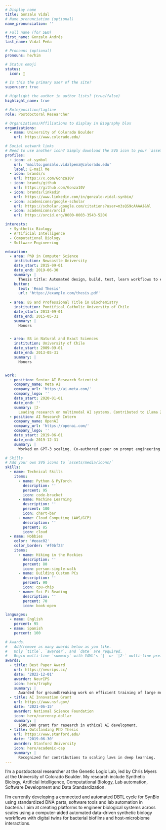 ```yaml
---
# Display name
title: Gonzalo Vidal
# Name pronunciation (optional)
name_pronunciation: ''

# Full name (for SEO)
first_name: Gonzalo Andrés
last_name: Vidal Peña

# Pronouns (optional)
pronouns: he/him

# Status emoji
status:
  icon: 🚀

# Is this the primary user of the site?
superuser: true

# Highlight the author in author lists? (true/false)
highlight_name: true

# Role/position/tagline
role: Postdoctoral Researcher

# Organizations/Affiliations to display in Biography blox
organizations:
  - name: University of Colorado Boulder
    url: https://www.colorado.edu/

# Social network links
# Need to use another icon? Simply download the SVG icon to your `assets/media/icons/` folder.
profiles:
  - icon: at-symbol
    url: 'mailto:gonzalo.vidalpena@colorado.edu'
    label: E-mail Me
  - icon: brands/x
    url: https://x.com/Gonza10V
  - icon: brands/github
    url: https://github.com/Gonza10V
  - icon: brands/linkedin
    url: https://www.linkedin.com/in/gonzalo-vidal-synbio/
  - icon: academicons/google-scholar
    url: https://scholar.google.com/citations?user=m3sQS9cAAAAJ&hl
  - icon: academicons/orcid
    url: https://orcid.org/0000-0003-3543-520X

interests:
  - Synthetic Biology
  - Artificial Intelligence
  - Computational Biology
  - Software Engineering

education:
  - area: PhD in Computer Science
    institution: Newcastle University
    date_start: 2015-09-01
    date_end: 2019-06-30
    summary: |
      Thesis title: Automated design, build, test, learn workflows to engineer synthetic genetic networks.
    button:
      text: 'Read Thesis'
      url: 'https://example.com/thesis.pdf'
    
  - area: BS and Professional Title in Biochemistry
    institution: Pontifical Catholic University of Chile
    date_start: 2013-09-01
    date_end: 2015-05-31
    summary: |
      Honors


  - area: BS in Natural and Exact Sciences 
    institution: University of Chile
    date_start: 2009-09-01
    date_end: 2013-05-31
    summary: |
      Honors


work:
  - position: Senior AI Research Scientist
    company_name: Meta AI
    company_url: 'https://ai.meta.com/'
    company_logo: ''
    date_start: 2020-01-01
    date_end: ''
    summary: |2-
      Leading research on multimodal AI systems. Contributed to Llama 2 and other open-source models. 50+ citations in 3 years.
  - position: AI Research Intern
    company_name: OpenAI
    company_url: 'https://openai.com/'
    company_logo: ''
    date_start: 2019-06-01
    date_end: 2019-12-31
    summary: |
      Worked on GPT-3 scaling. Co-authored paper on prompt engineering.

# Skills
# Add your own SVG icons to `assets/media/icons/`
skills:
  - name: Technical Skills
    items:
      - name: Python & PyTorch
        description: ''
        percent: 95
        icon: code-bracket
      - name: Machine Learning
        description: ''
        percent: 100
        icon: chart-bar
      - name: Cloud Computing (AWS/GCP)
        description: ''
        percent: 85
        icon: cloud
  - name: Hobbies
    color: '#eeac02'
    color_border: '#f0bf23'
    items:
      - name: Hiking in the Rockies
        description: ''
        percent: 80
        icon: person-simple-walk
      - name: Building Custom PCs
        description: ''
        percent: 90
        icon: cpu-chip
      - name: Sci-Fi Reading
        description: ''
        percent: 70
        icon: book-open

languages:
  - name: English
    percent: 95
  - name: Spanish
    percent: 100

# Awards.
#   Add/remove as many awards below as you like.
#   Only `title`, `awarder`, and `date` are required.
#   Begin multi-line `summary` with YAML's `|` or `|2-` multi-line prefix and indent 2 spaces below.
awards:
  - title: Best Paper Award
    url: https://neurips.cc/
    date: '2022-12-01'
    awarder: NeurIPS
    icon: hero/trophy
    summary: |
      Awarded for groundbreaking work on efficient training of large models.
  - title: AI Innovation Grant
    url: https://www.nsf.gov/
    date: '2021-06-15'
    awarder: National Science Foundation
    icon: hero/currency-dollar
    summary: |
      $500,000 grant for research in ethical AI development.
  - title: Outstanding PhD Thesis
    url: https://www.stanford.edu/
    date: '2019-06-30'
    awarder: Stanford University
    icon: hero/academic-cap
    summary: |
      Recognized for contributions to scaling laws in deep learning.
---
```


I’m a postdoctoral researcher at the Genetic Logic Lab, led by Chris Myers at the University of Colorado Boulder. My research include Synthetic Biology, Artificial Intelligence, Computational Biology, Lab automation, Software Development and Data Standardization.

I’m currently developing a connected and automated DBTL cycle for SynBio using standardized DNA parts, software tools and lab automation in bacteria. I aim at creating platforms to engineer biological systems across scales using a computer-aided automated data-driven synthetic biology workflows with digital twins for bacterial biofilms and host-microbiome interactions.

